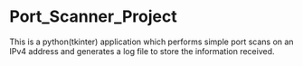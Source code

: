 # Port_Scanner_Project
This is a python(tkinter) application which performs simple port scans on an IPv4 address and generates a log file to store the information received.
